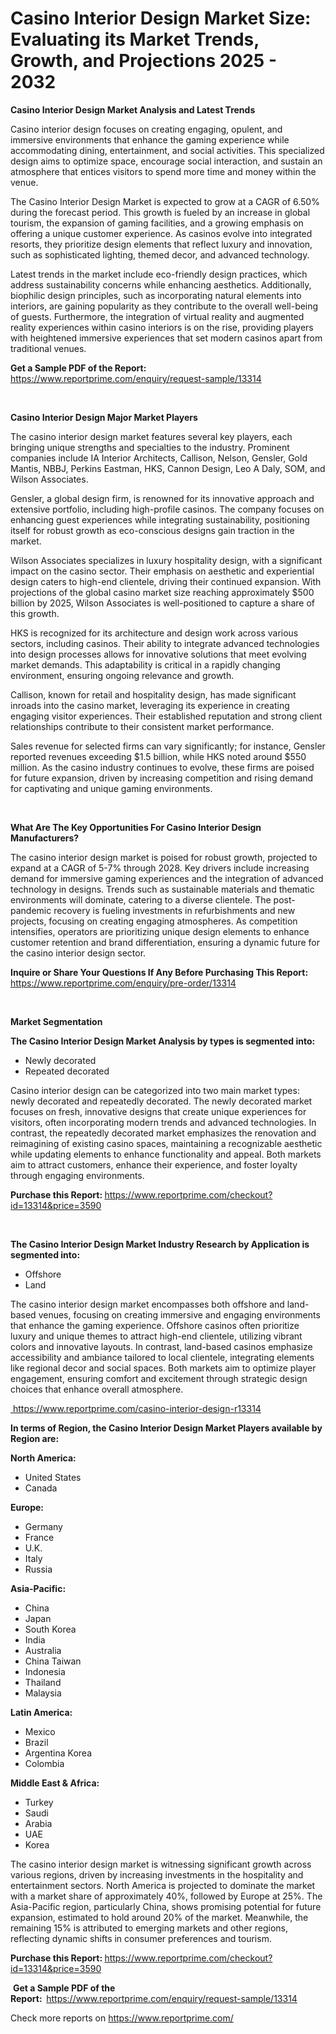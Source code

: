 <p><h1>Casino Interior Design Market Size: Evaluating its Market Trends, Growth, and Projections 2025 - 2032</h1></p><p><strong>Casino Interior Design Market Analysis and Latest Trends</strong></p>
<p><p>Casino interior design focuses on creating engaging, opulent, and immersive environments that enhance the gaming experience while accommodating dining, entertainment, and social activities. This specialized design aims to optimize space, encourage social interaction, and sustain an atmosphere that entices visitors to spend more time and money within the venue.</p><p>The Casino Interior Design Market is expected to grow at a CAGR of 6.50% during the forecast period. This growth is fueled by an increase in global tourism, the expansion of gaming facilities, and a growing emphasis on offering a unique customer experience. As casinos evolve into integrated resorts, they prioritize design elements that reflect luxury and innovation, such as sophisticated lighting, themed decor, and advanced technology.</p><p>Latest trends in the market include eco-friendly design practices, which address sustainability concerns while enhancing aesthetics. Additionally, biophilic design principles, such as incorporating natural elements into interiors, are gaining popularity as they contribute to the overall well-being of guests. Furthermore, the integration of virtual reality and augmented reality experiences within casino interiors is on the rise, providing players with heightened immersive experiences that set modern casinos apart from traditional venues.</p></p>
<p><strong>Get a Sample PDF of the Report:&nbsp;</strong> <a href="https://www.reportprime.com/enquiry/request-sample/13314?utm_campaign=3138&utm_medium=2&utm_source=Github&utm_content=ia&utm_term=20032025&utm_id=casino-interior-design">https://www.reportprime.com/enquiry/request-sample/13314</a></p>
<p>&nbsp;</p>
<p><strong>Casino Interior Design Major Market Players</strong></p>
<p><p>The casino interior design market features several key players, each bringing unique strengths and specialties to the industry. Prominent companies include IA Interior Architects, Callison, Nelson, Gensler, Gold Mantis, NBBJ, Perkins Eastman, HKS, Cannon Design, Leo A Daly, SOM, and Wilson Associates.</p><p>Gensler, a global design firm, is renowned for its innovative approach and extensive portfolio, including high-profile casinos. The company focuses on enhancing guest experiences while integrating sustainability, positioning itself for robust growth as eco-conscious designs gain traction in the market.</p><p>Wilson Associates specializes in luxury hospitality design, with a significant impact on the casino sector. Their emphasis on aesthetic and experiential design caters to high-end clientele, driving their continued expansion. With projections of the global casino market size reaching approximately $500 billion by 2025, Wilson Associates is well-positioned to capture a share of this growth.</p><p>HKS is recognized for its architecture and design work across various sectors, including casinos. Their ability to integrate advanced technologies into design processes allows for innovative solutions that meet evolving market demands. This adaptability is critical in a rapidly changing environment, ensuring ongoing relevance and growth.</p><p>Callison, known for retail and hospitality design, has made significant inroads into the casino market, leveraging its experience in creating engaging visitor experiences. Their established reputation and strong client relationships contribute to their consistent market performance.</p><p>Sales revenue for selected firms can vary significantly; for instance, Gensler reported revenues exceeding $1.5 billion, while HKS noted around $550 million. As the casino industry continues to evolve, these firms are poised for future expansion, driven by increasing competition and rising demand for captivating and unique gaming environments.</p></p>
<p>&nbsp;</p>
<p><strong>What Are The Key Opportunities For Casino Interior Design Manufacturers?</strong></p>
<p><p>The casino interior design market is poised for robust growth, projected to expand at a CAGR of 5-7% through 2028. Key drivers include increasing demand for immersive gaming experiences and the integration of advanced technology in designs. Trends such as sustainable materials and thematic environments will dominate, catering to a diverse clientele. The post-pandemic recovery is fueling investments in refurbishments and new projects, focusing on creating engaging atmospheres. As competition intensifies, operators are prioritizing unique design elements to enhance customer retention and brand differentiation, ensuring a dynamic future for the casino interior design sector.</p></p>
<p><strong>Inquire or Share Your Questions If Any Before Purchasing This Report:</strong> <a href="https://www.reportprime.com/enquiry/pre-order/13314?utm_campaign=3138&utm_medium=2&utm_source=Github&utm_content=ia&utm_term=20032025&utm_id=casino-interior-design">https://www.reportprime.com/enquiry/pre-order/13314</a></p>
<p>&nbsp;</p>
<p><strong>Market Segmentation</strong></p>
<p><strong>The Casino Interior Design Market Analysis by types is segmented into:</strong></p>
<p><ul><li>Newly decorated</li><li>Repeated decorated</li></ul></p>
<p><p>Casino interior design can be categorized into two main market types: newly decorated and repeatedly decorated. The newly decorated market focuses on fresh, innovative designs that create unique experiences for visitors, often incorporating modern trends and advanced technologies. In contrast, the repeatedly decorated market emphasizes the renovation and reimagining of existing casino spaces, maintaining a recognizable aesthetic while updating elements to enhance functionality and appeal. Both markets aim to attract customers, enhance their experience, and foster loyalty through engaging environments.</p></p>
<p><strong>Purchase this Report:&nbsp;</strong><a href="https://www.reportprime.com/checkout?id=13314&price=3590&utm_campaign=3138&utm_medium=2&utm_source=Github&utm_content=ia&utm_term=20032025&utm_id=casino-interior-design">https://www.reportprime.com/checkout?id=13314&price=3590</a></p>
<p>&nbsp;</p>
<p><strong>The Casino Interior Design Market Industry Research by Application is segmented into:</strong></p>
<p><ul><li>Offshore</li><li>Land</li></ul></p>
<p><p>The casino interior design market encompasses both offshore and land-based venues, focusing on creating immersive and engaging environments that enhance the gaming experience. Offshore casinos often prioritize luxury and unique themes to attract high-end clientele, utilizing vibrant colors and innovative layouts. In contrast, land-based casinos emphasize accessibility and ambiance tailored to local clientele, integrating elements like regional decor and social spaces. Both markets aim to optimize player engagement, ensuring comfort and excitement through strategic design choices that enhance overall atmosphere.</p></p>
<p><a href="https://www.reportprime.com/casino-interior-design-r13314?utm_campaign=3138&utm_medium=2&utm_source=Github&utm_content=ia&utm_term=20032025&utm_id=casino-interior-design">&nbsp;https://www.reportprime.com/casino-interior-design-r13314</a></p>
<p><strong>In terms of Region, the Casino Interior Design Market Players available by Region are:</strong></p>
<p>
    <p> <strong> North America: </strong>
        <ul>
            <li>United States</li>
            <li>Canada</li>
        </ul>
        </p> 
    <p> <strong> Europe: </strong>
        <ul>
            <li>Germany</li>
            <li>France</li>
            <li>U.K.</li>
            <li>Italy</li>
            <li>Russia</li>
        </ul>
        </p> 
    <p> <strong> Asia-Pacific: </strong>
        <ul>
            <li>China</li>
            <li>Japan</li>
            <li>South Korea</li>
            <li>India</li>
            <li>Australia</li>
            <li>China Taiwan</li>
            <li>Indonesia</li>
            <li>Thailand</li>
            <li>Malaysia</li>
        </ul>
        </p> 
    <p> <strong> Latin America: </strong>
        <ul>
            <li>Mexico</li>
            <li>Brazil</li>
            <li>Argentina Korea</li>
            <li>Colombia</li>
        </ul>
        </p> 
    <p> <strong> Middle East & Africa: </strong>
        <ul>
            <li>Turkey</li>
            <li>Saudi</li>
            <li>Arabia</li>
            <li>UAE</li>
            <li>Korea</li>
        </ul>
    </p>
    </p>
<p><p>The casino interior design market is witnessing significant growth across various regions, driven by increasing investments in the hospitality and entertainment sectors. North America is projected to dominate the market with a market share of approximately 40%, followed by Europe at 25%. The Asia-Pacific region, particularly China, shows promising potential for future expansion, estimated to hold around 20% of the market. Meanwhile, the remaining 15% is attributed to emerging markets and other regions, reflecting dynamic shifts in consumer preferences and tourism.</p></p>
<p><strong>Purchase this Report: </strong><a href="https://www.reportprime.com/checkout?id=13314&price=3590&utm_campaign=3138&utm_medium=2&utm_source=Github&utm_content=ia&utm_term=20032025&utm_id=casino-interior-design">https://www.reportprime.com/checkout?id=13314&price=3590</a></p>
<p>&nbsp;<strong>Get a Sample PDF of the Report:&nbsp;&nbsp;</strong><a href="https://www.reportprime.com/enquiry/request-sample/13314?utm_campaign=3138&utm_medium=2&utm_source=Github&utm_content=ia&utm_term=20032025&utm_id=casino-interior-design">https://www.reportprime.com/enquiry/request-sample/13314</a></p>
<p><strong></strong></p>
<p>Check more reports on <a href="https://www.reportprime.com/?utm_campaign=3138&utm_medium=2&utm_source=Github&utm_content=ia&utm_term=20032025&utm_id=casino-interior-design">https://www.reportprime.com/</a></p>